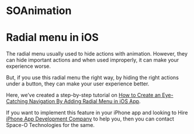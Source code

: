 # SOAnimation

# Radial menu in iOS

The radial menu usually used to hide actions with animation. However, they can hide important actions and when used improperly, it can make your experience worse.

But, if you use this radial menu the right way, by hiding the right actions under a button, they can make your user experience better.

Here, we’ve created a step-by-step tutorial on [How to Create an Eye-Catching Navigation By Adding Radial Menu in iOS App](https://www.spaceotechnologies.com/create-radial-menu-iphone-app/).

If you want to implement this feature in your iPhone app and looking to Hire [iPhone App Development Company](https://www.spaceotechnologies.com/iphone-app-development/) to help you, then you can contact Space-O Technologies for the same.
